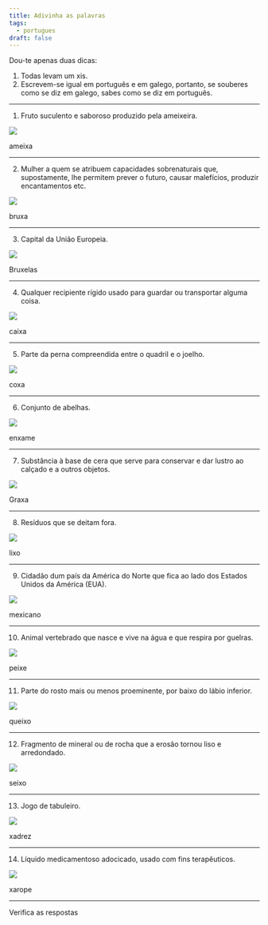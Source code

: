 ```yaml
---
title: Adivinha as palavras
tags:
  - portugues
draft: false
---
```

Dou-te apenas duas dicas:

1. Todas levam um xis.
2. Escrevem-se igual em português e em galego, portanto, se souberes como se diz em galego, sabes como se diz em português.

- - -

1. Fruto suculento e saboroso produzido pela ameixeira.

![](/img/ameixas_vermelhas.jpg)

<e-answer> ameixa </e-answer>

- - -

2. Mulher a quem se atribuem capacidades sobrenaturais que, supostamente, lhe permitem prever o futuro, causar malefícios, produzir encantamentos etc.

![](/img/bruxa.jpg)

<e-answer> bruxa </e-answer>

- - -

3. Capital da União Europeia.

![](/img/bruxelas.jpg)

<e-answer> Bruxelas </e-answer>

- - -

4. Qualquer recipiente rígido usado para guardar ou transportar alguma coisa.

![](/img/caixa.jpg)

<e-answer> caixa </e-answer>

- - -

5. Parte da perna compreendida entre o quadril e o joelho.

![](/img/coxa.jpg)

<e-answer> coxa </e-answer>

- - -

6. Conjunto de abelhas.

![](/img/enxame.jpg)

<e-answer> enxame </e-answer>


---

7. Substância à base de cera que serve para conservar e dar lustro ao calçado e a outros objetos.

![](/img/graxa.jpg)



<e-answer> Graxa </e-answer>


- - -

8. Resíduos que se deitam fora.

![](/img/lixo.jpg)

<e-answer> lixo </e-answer>

- - -

9. Cidadão dum país da América do Norte que fica ao lado dos Estados Unidos da América (EUA).

![](/img/mexicano.jpg)

<e-answer> mexicano </e-answer>

- - -

10. Animal vertebrado que nasce e vive na água e que respira por guelras.

![](/img/peixe.jpg)

<e-answer> peixe </e-answer>

- - -

11. Parte do rosto mais ou menos proeminente, por baixo do lábio inferior.

![](/img/queixo.jpg)

<e-answer> queixo </e-answer>

- - -

12. Fragmento de mineral ou de rocha que a erosão tornou liso e arredondado.

![](/img/seixo.jpg)

<e-answer> seixo </e-answer>

- - -

13. Jogo de tabuleiro.

![](/img/xadrez.jpg)

<e-answer> xadrez </e-answer>

- - -

14. Líquido medicamentoso adocicado, usado com fins terapêuticos.

![](/img/xarope.webp)

<e-answer> xarope </e-answer>

- - -

<e-validate>Verifica as respostas</e-validate>